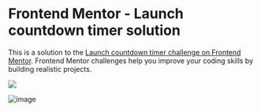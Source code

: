 # Frontend Mentor - Launch countdown timer solution
This is a solution to the [Launch countdown timer challenge on Frontend Mentor](https://www.frontendmentor.io/challenges/launch-countdown-timer-N0XkGfyz-). Frontend Mentor challenges help you improve your coding skills by building realistic projects. 

![](./screenshot.jpg)

![image](https://github.com/user-attachments/assets/9345d237-81fd-4ca6-9028-bdbfcd1f566d)

